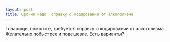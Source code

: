 ```yaml
---
layout: post 
title: Срочно надо  справку о кодировании от алкоголизма 
--- 
```

Товарищи, помогите, требуется  справку о кодировании от алкоголизма. Желательно побыстрее и подешевле. Есть варианты?